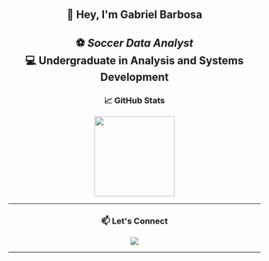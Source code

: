 <!-- Perfil do GitHub de Gabriel Barbosa -->

<div align="center">
  
  ## 👋 Hey, I'm **Gabriel Barbosa**
  ⚽ *Soccer Data Analyst*  
  💻 Undergraduate in **Analysis and Systems Development**    
  ---

  ### 📈 GitHub Stats
  <div align="center">
    <img height="160em" src="https://github-readme-stats.vercel.app/api?username=gabrielbarbosa&show_icons=true&theme=radical&count_private=true" />
  </div>

  ---

  ### 📫 Let's Connect
  <a href="https://www.linkedin.com/in/gabrieldnzz" target="_blank">
    <img src="https://img.shields.io/badge/LinkedIn-0077B5?style=for-the-badge&logo=linkedin&logoColor=white">
  </a>

  ---
</div>

